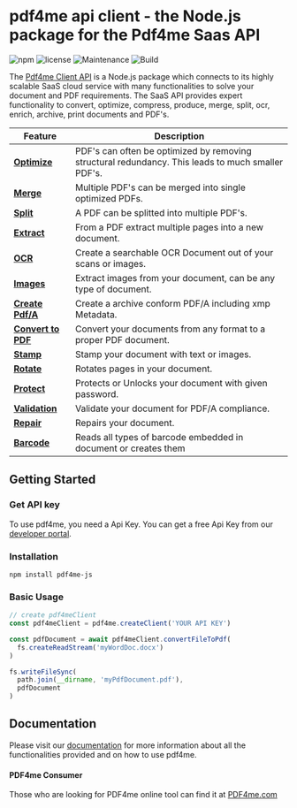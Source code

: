 # pdf4me api client - the Node.js package for the Pdf4me Saas API

![npm](https://img.shields.io/npm/v/pdf4me.svg) ![license](https://img.shields.io/github/license/mashape/apistatus.svg) ![Maintenance](https://img.shields.io/maintenance/yes/2018.svg) ![Build](https://ynoox.visualstudio.com/_apis/public/build/definitions/2e29c2f0-3f4a-40e1-a4b1-1cc465571206/304/badge)

The [Pdf4me Client API](https://developer.pdf4me.com/docs/api/getting-started/) is a Node.js package which connects to its highly scalable SaaS cloud service with many functionalities to solve your document and PDF requirements. The SaaS API provides expert functionality to convert, optimize, compress, produce, merge, split, ocr, enrich, archive, print documents and PDF's.

| Feature                                                                                         | Description                                                                                       |
| ----------------------------------------------------------------------------------------------- | ------------------------------------------------------------------------------------------------- |
| [**Optimize**](https://developer.pdf4me.com/docs/api/basic-functionality/optimize/)             | PDF's can often be optimized by removing structural redundancy. This leads to much smaller PDF's. |
| [**Merge**](https://developer.pdf4me.com/docs/api/basic-functionality/merge-pdfs/)              | Multiple PDF's can be merged into single optimized PDFs.                                          |
| [**Split**](https://developer.pdf4me.com/docs/api/basic-functionality/split-pdf/)               | A PDF can be splitted into multiple PDF's.                                                        |
| [**Extract**](https://developer.pdf4me.com/docs/api/basic-functionality/extract-pdf/)           | From a PDF extract multiple pages into a new document.                                            |
| [**OCR**](https://developer.pdf4me.com/docs/api/basic-functionality/ocr/)                       | Create a searchable OCR Document out of your scans or images.                                     |
| [**Images**](https://developer.pdf4me.com/docs/api/basic-functionality/create-image/)           | Extract images from your document, can be any type of document.                                   |
| [**Create Pdf/A**](https://developer.pdf4me.com/docs/api/basic-functionality/pdfa/)             | Create a archive conform PDF/A including xmp Metadata.                                            |
| [**Convert to PDF**](https://developer.pdf4me.com/docs/api/basic-functionality/convert-to-pdf/) | Convert your documents from any format to a proper PDF document.                                  |
| [**Stamp**](https://developer.pdf4me.com/docs/api/basic-functionality/stamp/)                   | Stamp your document with text or images.                                                          |
| [**Rotate**](https://developer.pdf4me.com/docs/api/basic-functionality/rotate-pdf/)             | Rotates pages in your document.                                                                   |
| [**Protect**](https://developer.pdf4me.com/docs/api/basic-functionality/protect/)               | Protects or Unlocks your document with given password.                                            |
| [**Validation**](https://developer.pdf4me.com/docs/api/basic-functionality/validate/)           | Validate your document for PDF/A compliance.                                                      |
| [**Repair**](https://developer.pdf4me.com/docs/api/basic-functionality/repair/)                 | Repairs your document.                                                                            |
| [**Barcode**](https://developer.pdf4me.com/docs/api/basic-functionality/barcode/)               | Reads all types of barcode embedded in document or creates them                                   |

## Getting Started

### Get API key

To use pdf4me, you need a Api Key. You can get a free Api Key from our [developer portal](https://portal.pdf4me.com).

### Installation

`npm install pdf4me-js`

### Basic Usage

```javascript
// create pdf4meClient
const pdf4meClient = pdf4me.createClient('YOUR API KEY')

const pdfDocument = await pdf4meClient.convertFileToPdf(
  fs.createReadStream('myWordDoc.docx')
)

fs.writeFileSync(
  path.join(__dirname, 'myPdfDocument.pdf'),
  pdfDocument
)
```

## Documentation

Please visit our [documentation](https://developer.pdf4me.com/docs/api/basic-functionality/) for more information about all the functionalities provided and on how to use pdf4me.

#### PDF4me Consumer

Those who are looking for PDF4me online tool can find it at [PDF4me.com](https://pdf4me.com/)
